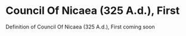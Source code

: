 # Council Of Nicaea (325 A.d.), First
Definition of Council Of Nicaea (325 A.d.), First coming soon
